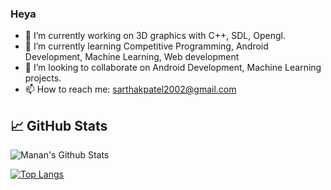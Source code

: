 ### Heya
- 🔭 I’m currently working on 3D graphics with C++, SDL, Opengl. 
- 🌱 I’m currently learning Competitive Programming, Android Development, Machine Learning, Web development
- 👯 I’m looking to collaborate on Android Development, Machine Learning projects.
- 📫 How to reach me: sarthakpatel2002@gmail.com

## &#x1f4c8; GitHub Stats
![Manan's Github Stats](https://github-readme-stats.vercel.app/api?username=sarthakhp&show_icons=true&count_private=true&theme=radical)

[![Top Langs](https://github-readme-stats.vercel.app/api/top-langs/?username=sarthakhp&layout=compact&hide=c%23,jupyter%20notebook&theme=dark)](https://github.com/sarthakhp)
<!--
**sarthakhp/sarthakhp** is a ✨ _special_ ✨ repository because its `README.md` (this file) appears on your GitHub profile.

Here are some ideas to get you started:

- 🔭 I’m currently working on ...
- 🌱 I’m currently learning ...
- 👯 I’m looking to collaborate on ...
- 🤔 I’m looking for help with ...
- 💬 Ask me about ...
- 📫 How to reach me: ...
- 😄 Pronouns: ...
- ⚡ Fun fact: ...
-->
